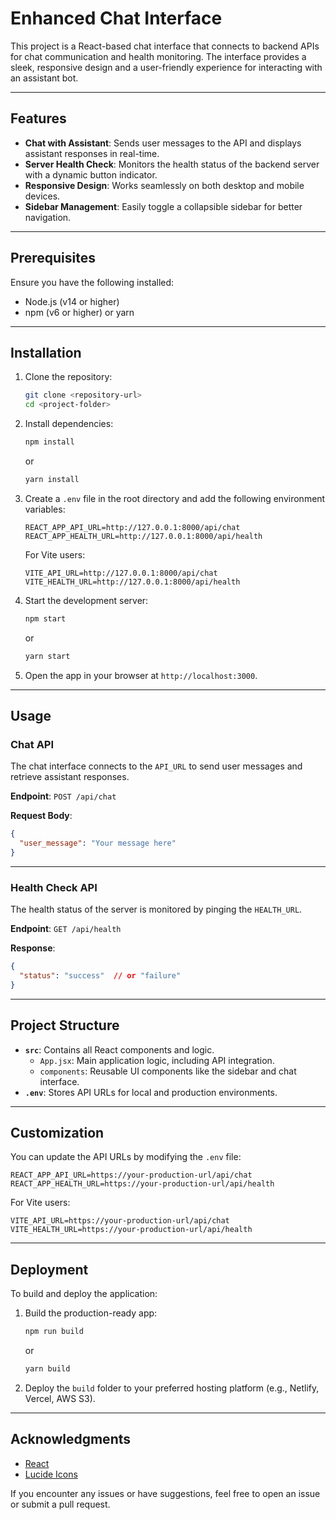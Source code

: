 # Enhanced Chat Interface

This project is a React-based chat interface that connects to backend APIs for chat communication and health monitoring. The interface provides a sleek, responsive design and a user-friendly experience for interacting with an assistant bot. 

---

## Features
- **Chat with Assistant**: Sends user messages to the API and displays assistant responses in real-time.
- **Server Health Check**: Monitors the health status of the backend server with a dynamic button indicator.
- **Responsive Design**: Works seamlessly on both desktop and mobile devices.
- **Sidebar Management**: Easily toggle a collapsible sidebar for better navigation.

---

## Prerequisites
Ensure you have the following installed:
- Node.js (v14 or higher)
- npm (v6 or higher) or yarn

---

## Installation
1. Clone the repository:
   ```bash
   git clone <repository-url>
   cd <project-folder>
   ```

2. Install dependencies:
   ```bash
   npm install
   ```
   or
   ```bash
   yarn install
   ```

3. Create a `.env` file in the root directory and add the following environment variables:
   ```env
   REACT_APP_API_URL=http://127.0.0.1:8000/api/chat
   REACT_APP_HEALTH_URL=http://127.0.0.1:8000/api/health
   ```

   For Vite users:
   ```env
   VITE_API_URL=http://127.0.0.1:8000/api/chat
   VITE_HEALTH_URL=http://127.0.0.1:8000/api/health
   ```

4. Start the development server:
   ```bash
   npm start
   ```
   or
   ```bash
   yarn start
   ```

5. Open the app in your browser at `http://localhost:3000`.

---

## Usage
### Chat API
The chat interface connects to the `API_URL` to send user messages and retrieve assistant responses.

**Endpoint**: `POST /api/chat`

**Request Body**:
```json
{
  "user_message": "Your message here"
}
```


---

### Health Check API
The health status of the server is monitored by pinging the `HEALTH_URL`.

**Endpoint**: `GET /api/health`

**Response**:
```json
{
  "status": "success"  // or "failure"
}
```

---

## Project Structure
- **`src`**: Contains all React components and logic.
  - `App.jsx`: Main application logic, including API integration.
  - `components`: Reusable UI components like the sidebar and chat interface.
- **`.env`**: Stores API URLs for local and production environments.

---

## Customization
You can update the API URLs by modifying the `.env` file:
```env
REACT_APP_API_URL=https://your-production-url/api/chat
REACT_APP_HEALTH_URL=https://your-production-url/api/health
```

For Vite users:
```env
VITE_API_URL=https://your-production-url/api/chat
VITE_HEALTH_URL=https://your-production-url/api/health
```

---

## Deployment
To build and deploy the application:
1. Build the production-ready app:
   ```bash
   npm run build
   ```
   or
   ```bash
   yarn build
   ```

2. Deploy the `build` folder to your preferred hosting platform (e.g., Netlify, Vercel, AWS S3).


---

## Acknowledgments
- [React](https://reactjs.org/)
- [Lucide Icons](https://lucide.dev/)

If you encounter any issues or have suggestions, feel free to open an issue or submit a pull request.

